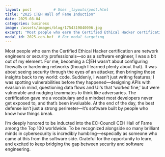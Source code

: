 ```yaml
---
layout: post          # Uses _layouts/post.html
title: "2025 C|EH Hall of Fame Induction"
date: 2025-08-04
categories: business
image: /assets/images/blog/1754319840096.jpg
excerpt: "Most people who earn the Certified Ethical Hacker certification are network engineers or security professionals—so as a software engineer, I was a bit out of my element."
modal_id: 2025-ceh-hof  # For modal targeting
---
```

Most people who earn the Certified Ethical Hacker certification are network engineers or security professionals—so as a software engineer, I was a bit out of my element. For me, becoming a C\|EH wasn’t about configuring firewalls or hardening networks (though I learned plenty about that). It was about seeing security through the eyes of an attacker, then bringing those insights back to my world: code. Suddenly, I wasn’t just writing features; I was spotting vulnerabilities before they happened—designing APIs with evasion in mind, questioning data flows and UI's that ‘worked fine,’ but were vulnerable and nudging teammates to think like adversaries. The certification gave me a vocabulary and a mindset most developers never get exposed to, and that’s been invaluable. At the end of the day, the best defense isn’t just a strong perimeter—it’s software built by people who know how things break.

I’m deeply honored to be inducted into the EC-Council CEH Hall of Fame among the Top 100 worldwide. To be recognized alongside so many brilliant minds in cybersecurity is incredibly humbling—especially as someone who came at this from the software side. Grateful for the opportunity to learn, and excited to keep bridging the gap between security and software engineering.
